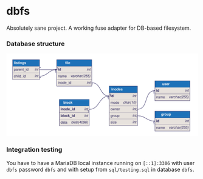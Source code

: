 # dbfs

Absolutely sane project. A working fuse adapter for DB-based filesystem.


### Database structure
<img src="er.jpg">


### Integration testing
You have to have a MariaDB local instance running on `[::1]:3306` with user `dbfs` password `dbfs` and with setup from `sql/testing.sql` in database `dbfs`.
